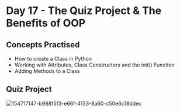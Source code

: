 # Day 17 - The Quiz Project & The Benefits of OOP
## Concepts Practised
- How to create a Class in Python
- Working with Attributes, Class Constructors and the  init() Function
- Adding Methods to a Class
## Quiz Project
![154717147-b988f5f3-e66f-4133-8a60-c50e6c18ddec](https://github.com/shondsouza/100-Days-of-Code-Python/assets/138319148/4966ab08-668f-4ff5-8698-dedf29e2cae7)
